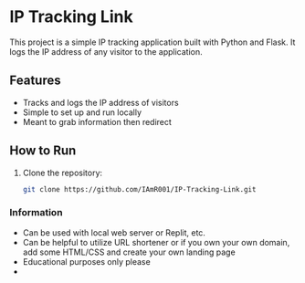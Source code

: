 # IP Tracking Link

This project is a simple IP tracking application built with Python and Flask. It logs the IP address of any visitor to the application.

## Features
- Tracks and logs the IP address of visitors
- Simple to set up and run locally
- Meant to grab information then redirect

## How to Run
1. Clone the repository:
   ```bash
   git clone https://github.com/IAmR001/IP-Tracking-Link.git


### Information
- Can be used with local web server or Replit, etc.
- Can be helpful to utilize URL shortener or if you own your own domain, add some HTML/CSS and create your own landing page 
- Educational purposes only please
- 

